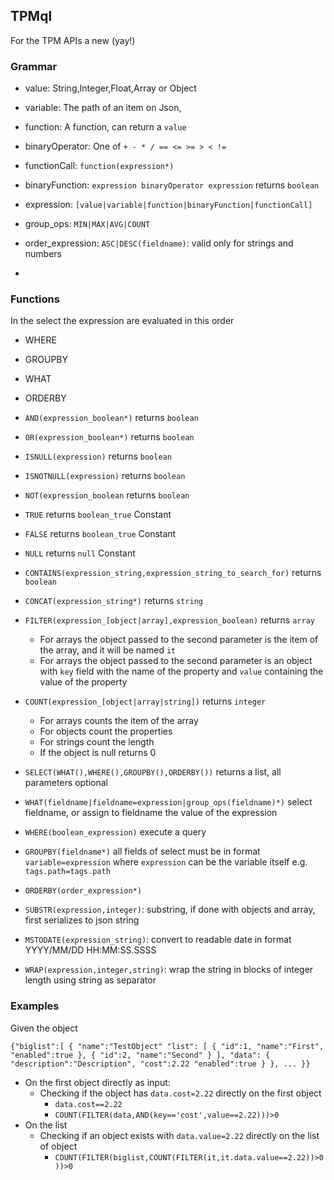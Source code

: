 ## TPMql

For the TPM APIs a new (yay!)

### Grammar

* value: String,Integer,Float,Array or Object
* variable: The path of an item on Json,
* function: A function, can return a `value`
* binaryOperator: One of `+ - * / == <= >= > < !=`

* functionCall: `function(expression*)`
* binaryFunction: `expression binaryOperator expression` returns `boolean`
* expression: `[value|variable|function|binaryFunction|functionCall]`
* group_ops: `MIN|MAX|AVG|COUNT`
* order_expression: `ASC|DESC(fieldname)`: valid only for strings and numbers
* 

### Functions

In the select the expression are evaluated in this order

* WHERE
* GROUPBY
* WHAT
* ORDERBY

* `AND(expression_boolean*)` returns `boolean`
* `OR(expression_boolean*)` returns `boolean`
* `ISNULL(expression)` returns `boolean`
* `ISNOTNULL(expression)` returns `boolean`
* `NOT(expression_boolean` returns `boolean`
* `TRUE` returns `boolean_true` Constant
* `FALSE` returns `boolean_true` Constant
* `NULL` returns `null` Constant
* `CONTAINS(expression_string,expression_string_to_search_for)` returns `boolean`
* `CONCAT(expression_string*)` returns `string`
* `FILTER(expression_[object|array],expression_boolean)` returns `array`
    * For arrays the object passed to the second parameter is the item of the array, and it will be named `it`
    * For arrays the object passed to the second parameter is an object with `key` field with the name
      of the property and `value` containing the value of the property
* `COUNT(expression_[object|array|string])` returns `integer`
    * For arrays counts the item of the array
    * For objects count the properties
    * For strings count the length
    * If the object is null returns 0
* `SELECT(WHAT(),WHERE(),GROUPBY(),ORDERBY())` returns a list, all parameters optional
* `WHAT(fieldname|fieldname=expression|group_ops(fieldname)*)` select fieldname, or assign to fieldname the value of the expression
* `WHERE(boolean_expression)` execute a query
* `GROUPBY(fieldname*)` all fields of select must be in format `variable=expression` where `expression` can be the variable itself e.g. `tags.path=tags.path`  
* `ORDERBY(order_expression*)`
* `SUBSTR(expression,integer)`: substring, if done with objects and array, first serializes to json string
* `MSTODATE(expression_string)`: convert to readable date in format YYYY/MM/DD HH:MM:SS.SSSS
* `WRAP(expression,integer,string)`: wrap the string in blocks of integer length using string as separator


### Examples

Given the object

`
{"biglist":[
    {
        "name":"TestObject"
        "list": [
            {
                "id":1,
                "name":"First",
                "enabled":true
            },
            {
                "id":2,
                "name":"Second"
            }
        ],
        "data": {
            "description":"Description",
            "cost":2.22
            "enabled":true
        }
    },
    ...
}}
`

* On the first object directly as input:
    * Checking if the object has `data.cost=2.22` directly on the first object
        * `data.cost==2.22`
        * `COUNT(FILTER(data,AND(key=='cost',value==2.22)))>0`
* On the list
    * Checking if an object exists with `data.value=2.22` directly on the list of object
        * `COUNT(FILTER(biglist,COUNT(FILTER(it,it.data.value==2.22))>0))>0`

